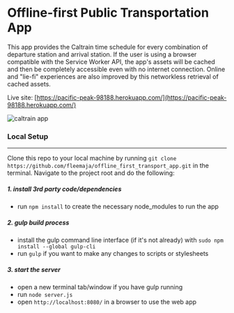 # Offline-first Public Transportation App

This app provides the Caltrain time schedule for every combination of departure station and arrival station.
If the user is using a browser compatible with the Service Worker API, the app's assets will be cached and 
then be completely accessible even with no internet connection. Online and "lie-fi" 
experiences are also improved by this networkless retrieval of cached assets.

Live site: [https://pacific-peak-98188.herokuapp.com/](https://pacific-peak-98188.herokuapp.com/)

![caltrain app](http://res.cloudinary.com/dkw0kkkgd/image/upload/v1476999831/Screen_Shot_2016-10-20_at_4.48.40_PM_m8ajzj.png)


### Local Setup
***

Clone this repo to your local machine by running `git clone https://github.com/fleemaja/offline_first_transport_app.git` in the terminal.
Navigate to the project root and do the following:


##### 1. install 3rd party code/dependencies
  * run `npm install` to create the necessary node_modules to run the app

##### 2. gulp build process
  * install the gulp command line interface (if it's not already) with `sudo npm install --global gulp-cli`
  * run `gulp` if you want to make any changes to scripts or stylesheets

##### 3. start the server
  * open a new terminal tab/window if you have gulp running
  * run `node server.js`
  * open `http://localhost:8080/` in a browser to use the web app